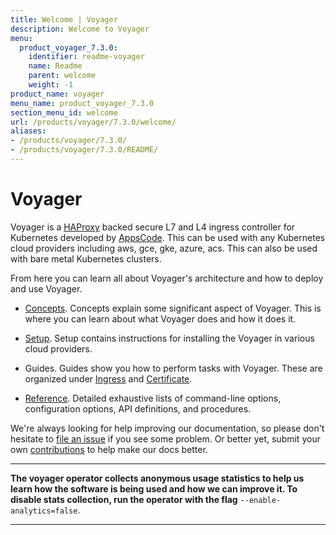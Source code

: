 ```yaml
---
title: Welcome | Voyager
description: Welcome to Voyager
menu:
  product_voyager_7.3.0:
    identifier: readme-voyager
    name: Readme
    parent: welcome
    weight: -1
product_name: voyager
menu_name: product_voyager_7.3.0
section_menu_id: welcome
url: /products/voyager/7.3.0/welcome/
aliases:
- /products/voyager/7.3.0/
- /products/voyager/7.3.0/README/
---
```


# Voyager

Voyager is a [HAProxy](http://www.haproxy.org/) backed secure L7 and L4 ingress controller for Kubernetes developed by [AppsCode](https://appscode.com). This can be used with any Kubernetes cloud providers including aws, gce, gke, azure, acs. This can also be used with bare metal Kubernetes clusters.

From here you can learn all about Voyager's architecture and how to deploy and use Voyager.

- [Concepts](/products/voyager/7.3.0/concepts/). Concepts explain some significant aspect of Voyager. This
is where you can learn about what Voyager does and how it does it.

- [Setup](/products/voyager/7.3.0/setup/). Setup contains instructions for installing
  the Voyager in various cloud providers.

- Guides. Guides show you how to perform tasks with Voyager. These are organized under [Ingress](/products/voyager/7.3.0/guides/ingress) and [Certificate](/products/voyager/7.3.0/guides/certificate).

- [Reference](/products/voyager/7.3.0/reference/). Detailed exhaustive lists of
command-line options, configuration options, API definitions, and procedures.

We're always looking for help improving our documentation, so please don't hesitate to
[file an issue](https://github.com/appscode/voyager/issues/new) if you see some problem.
Or better yet, submit your own [contributions](/products/voyager/7.3.0/CONTRIBUTING) to help
make our docs better.

---

**The voyager operator collects anonymous usage statistics to help us learn how the software is being used and how we can improve it.
To disable stats collection, run the operator with the flag** `--enable-analytics=false`.

---
